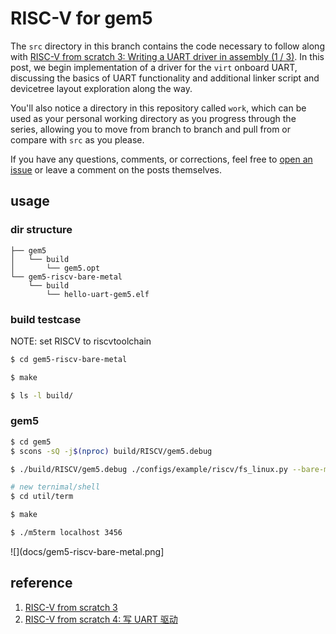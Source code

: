 # RISC-V for gem5

The `src` directory in this branch contains the code necessary to follow along with [RISC-V from scratch 3: Writing a UART driver in assembly (1 / 3)](https://twilco.github.io/riscv-from-scratch/2019/07/08/riscv-from-scratch-3.html).  In this post, we begin implementation of a driver for the `virt` onboard UART, discussing the basics of UART functionality and additional linker script and devicetree layout exploration along the way.

You'll also notice a directory in this repository called `work`, which can be used as your personal working directory as you progress through the series, allowing you to move from branch to branch and pull from or compare with `src` as you please.

If you have any questions, comments, or corrections, feel free to [open an issue](https://github.com/twilco/twilco.github.io/issues) or leave a comment on the posts themselves.


## usage

### dir structure

```bahs
├── gem5
│   └── build
│       └── gem5.opt
└── gem5-riscv-bare-metal
    └── build
        └── hello-uart-gem5.elf
```

### build testcase

NOTE: set RISCV to riscvtoolchain

```bash
$ cd gem5-riscv-bare-metal

$ make

$ ls -l build/
```

### gem5

```bash
$ cd gem5
$ scons -sQ -j$(nproc) build/RISCV/gem5.debug

$ ./build/RISCV/gem5.debug ./configs/example/riscv/fs_linux.py --bare-metal --kernel=../gem5-riscv-bare-metal/build/hello-uart-gem5.elf

# new ternimal/shell
$ cd util/term

$ make

$ ./m5term localhost 3456
```

![](docs/gem5-riscv-bare-metal.png]


## reference

1. [RISC-V from scratch 3](https://twilco.github.io/riscv-from-scratch/2019/07/08/riscv-from-scratch-3.html)
1. [RISC-V from scratch 4: 写 UART 驱动](https://blog.csdn.net/df12138/article/details/120528750)
